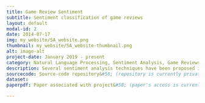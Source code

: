 ```yaml
---
title: Game Review Sentiment
subtitle: Sentiment classification of game reviews
layout: default
modal-id: 2
date: 2014-07-17
img: my_website/SA_website.png
thumbnail: my_website/SA_website-thumbnail.png
alt: image-alt
project-date: January 2019 - present 
category: Natural Language Processing, Sentiment Analysis, Game Reviews, Steam
description: Several sentiment analysis techniques have been proposed in recent years, however the performance of existing popular techniques is still far from acceptable. This is more common when those techniques are applied in a domain different from the domain they were originally trained and built, such as training a sentiment classifier on Twitter data and applying on game data. <br/> This project aims at better understanding how existing sentiment analysis techniques perform on game reviews. I rely on a large-scale dataset (approximately 12M reviews from <a href="https://steamcommunity.com/" target="_blank">Steam</a>) to evaluate the techniques and identify the root causes of wrong classifications. I then provide recommendations for developers on what they need to prioritize to improve their sentiment analysis classification pipeline. Finally, I evaluated the performance of per-genre models (building different sentiment classifier models for different game genres).
sourcecode: Source-code repository&#58; (repository is currently private due to the review process of the work. It will be available soon!)
dataset:
paperpdf: Paper associated with project&#58; (paper's access is currently restricted due to the blind review process of the work. It will be available soon!)

---
```


